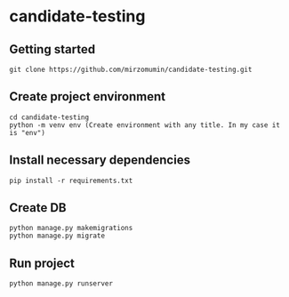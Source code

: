 # candidate-testing


## Getting started

```
git clone https://github.com/mirzomumin/candidate-testing.git
```


## Create project environment

```
cd candidate-testing
python -m venv env (Create environment with any title. In my case it is "env")
```

## Install necessary dependencies

```
pip install -r requirements.txt
```

## Create DB

```
python manage.py makemigrations
python manage.py migrate
```


## Run project

```
python manage.py runserver
```